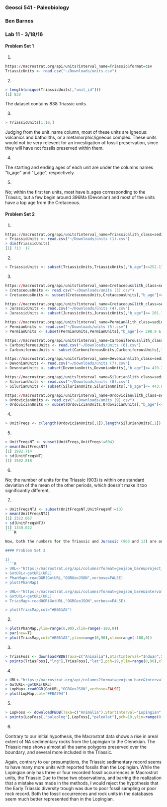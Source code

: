 ### Geosci 541 - Paleobiology
### Ben Barnes
### Lab 11 - 3/18/16

#### Problem Set 1

1)
````R
https://macrostrat.org/api/units?interval_name=Triassic&format=csv
TriassicUnits <- read.csv("~/Downloads/units.csv")
````

2)
````R
> length(unique(TriassicUnits[,"unit_id"]))
[1] 838
````

The dataset contains 838 Triassic units.

3)
````R
> TriassicUnits[1:10,]
````

Judging from the unit_name column, most of these units are igneous: volcanics and batholiths, or a metamorphic/igneous complex. These units would not be very relevent for an investigation of fossil preservation, since they will have not fossils preserved within them.

4)

The starting and ending ages of each unit are under the columns names "b_age" and "t_age", respectively.

5)

No; within the first ten units, most have b_ages corresponding to the Triassic, but a few begin around 396Ma (Devonian) and most of the units have a top age from the Cretaceous.

#### Problem Set 2

1)
````R
https://macrostrat.org/api/units?interval_name=Triassic&lith_class=sedimentary&format=csv
> TriassicUnits <- read.csv("~/Downloads/units (1).csv")
> dim(TriassicUnits)
[1] 713  17
````

2)
````R
> TriassicUnits <- subset(TriassicUnits,TriassicUnits[,"b_age"]<=252.17 & TriassicUnits[,"t_age"]>=201.3)
````

3)
````R
https://macrostrat.org/api/units?interval_name=Cretaceous&lith_class=sedimentary&format=csv
> CretaceousUnits <- read.csv("~/Downloads/units (3).csv")
> CretaceousUnits <- subset(CretaceousUnits,CretaceousUnits[,"b_age"]<= 145.0 & CretaceousUnits[,"t_age"]>=66.0)

https://macrostrat.org/api/units?interval_name=Cretaceous&lith_class=sedimentary&format=csv
> JurassicUnits <- read.csv("~/Downloads/units (4).csv")
> JurassicUnits <- subset(JurassicUnits,JurassicUnits[,"b_age"]<= 201.3 & JurassicUnits[,"t_age"]>=145.0)

https://macrostrat.org/api/units?interval_name=Permian&lith_class=sedimentary&format=csv
> PermianUnits <- read.csv("~/Downloads/units (5).csv")
> PermianUnits <- subset(PermianUnits,PermianUnits[,"b_age"]<= 298.9 & PermianUnits[,"t_age"]>=252.17)

https://macrostrat.org/api/units?interval_name=Carboniferous&lith_class=sedimentary&format=csv
> CarboniferousUnits <- read.csv("~/Downloads/units (6).csv")
> CarboniferousUnits <- subset(CarboniferousUnits,CarboniferousUnits[,"b_age"]<= 358.9 & CarboniferousUnits[,"t_age"]>=298.9)

https://macrostrat.org/api/units?interval_name=Devonian&lith_class=sedimentary&format=csv
> DevonianUnits <- read.csv("~/Downloads/units (7).csv")
> DevonianUnits <- subset(DevonianUnits,DevonianUnits[,"b_age"]<= 419.2 & DevonianUnits[,"t_age"]>=358.9)

https://macrostrat.org/api/units?interval_name=Silurian&lith_class=sedimentary&format=csv
> SilurianUnits <- read.csv("~/Downloads/units (8).csv")
> SilurianUnits <- subset(SilurianUnits,SilurianUnits[,"b_age"]<= 443.8 & SilurianUnits[,"t_age"]>= 419.2)

https://macrostrat.org/api/units?interval_name=Ordovician&lith_class=sedimentary&format=csv
> OrdovicianUnits <- read.csv("~/Downloads/units (9).csv")
> OrdovicianUnits <- subset(OrdovicianUnits,OrdovicianUnits[,"b_age"]<= 485.4 & OrdovicianUnits[,"t_age"]>= 443.8)
````

4)
````R
> UnitFreqs <- c(length(OrdovicianUnits[,1]),length(SilurianUnits[,1]),length(DevonianUnits[,1]),length(CarboniferousUnits[,1]),length(PermianUnits[,1]),length(TriassicUnits[,1]),length(JurassicUnits[,1]),length(CretaceousUnits[,1]))
````

5)
````R
> UnitFreqsNT <- subset(UnitFreqs,UnitFreqs!=604)
> mean(UnitFreqsNT)
[1] 1992.714
> sd(UnitFreqsNT)
[1] 1502.818
````

6)

No; the number of units for the Triassic (903) is within one standard deviation of the mean of the other periods, which doesn't make it too significantly different.

7)
````R
> UnitFreqsNTJ <- subset(UnitFreqsNT,UnitFreqsNT!=13)
> mean(UnitFreqsNTJ)
[1] 2322.667
> sd(UnitFreqsNTJ)
[1] 1340.022
````R

Now, both the numbers for the Triassic and Jurassic (903 and 13) are outside of one standard deviation from the mean. While this isn't that significant a distance, it does imply that these two data points are outliers to the rest.

#### Problem Set 3

1)
````R
> URL<-"https://macrostrat.org/api/columns?format=geojson_bare&project_id=1"
> GotURL<-getURL(URL)
> PhanMap<-readOGR(GotURL,"OGRGeoJSON",verbose=FALSE)
> plot(PhanMap)

> URL<-"https://macrostrat.org/api/columns?format=geojson_bare&interval_name=Induan&Anisian&Olenekian&project_id=1"
> GotURL<-getURL(URL)
> TriasMap<-readOGR(GotURL,"OGRGeoJSON",verbose=FALSE)

> plot(TriasMap,col="#B051A5")
````

2)
````R
> plot(PhanMap,ylim=range(0,90),xlim=range(-180,0))
> par(new=T)
> plot(TriasMap,col="#B051A5",ylim=range(0,90),xlim=range(-180,0))
````

3)
````R
> TriasFoss <- downloadPBDB(Taxa=c("Animalia"),StartInterval="Induan",StopInterval="Anisian")
> points(TriasFoss[,"lng"],TriasFoss[,"lat"],pch=19,ylim=range(0,90),xlim=range(-180,0))
````

4)
````R
> URL<-"https://macrostrat.org/api/columns?format=geojson_bare&interval_name=Lopingian&project_id=1"
> GotURL<-getURL(URL)
> LopMap<-readOGR(GotURL,"OGRGeoJSON",verbose=FALSE)
> plot(LopMap,col="#FBA794")
````

5)
````R
> LopFoss <- downloadPBDB(Taxa=c("Animalia"),StartInterval="Lopingian",StopInterval="Lopingian")
> points(LopFoss[,"paleolng"],LopFoss[,"paleolat"],pch=19,ylim=range(0,90),xlim=range(-180,0))
````

6)

Contrary to our initial hypothesis, the Macrostrat data shows a rise in areal extent of NA sedimentary rocks from the Lopingian to the Olenekian. The Triassic map shows almost all the same polygons preserved over the boundary, and several more included in the Triassic.

Again, contrary to our presumptions, the Triassic sedimentary record seems to have many more units with reported fossils than the Lopingian. While the Lopingian only has three or four recorded fossil occurrences in Macrostrat units, the Triassic 
Due to these two observations, and barring the realization that a mistake was made in the methods, I would reject the hypothesis that the Early Triassic diversity trough was due to poor fossil sampling or poor rock record. Both the fossil occurrences and rock units in the databases seem much better represented than in the Lopingian.

